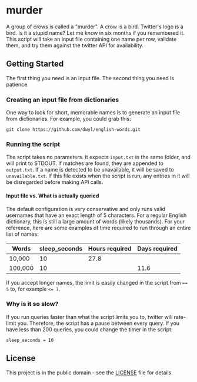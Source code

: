 # murder

A group of crows is called a "murder". A crow is a bird. Twitter's logo is a bird. Is it a stupid name? Let me know in six months if you remembered it. This script will take an input file containing one name per row, validate them, and try them against the twitter API for availability.

## Getting Started

The first thing you need is an input file. The second thing you need is patience.

### Creating an input file from dictionaries

One way to look for short, memorable names is to generate an input file from dictionaries. For example, you could grab this:

`git clone https://github.com/dwyl/english-words.git`

### Running the script

The script takes no parameters. It expects `input.txt` in the same folder, and will print to STDOUT. If matches are found, they are appended to `output.txt`. If a name is detected to be unavailable, it will be saved to `unavailable.txt`. If this file exists when the script is run, any entries in it will be disregarded before making API calls.

#### Input file vs. What is actually queried

The default configuration is very conservative and only runs valid usernames that have an exact length of 5 characters. For a regular English dictionary, this is still a large amount of words (likely thousands). For your reference, here are some examples of time required to run through an entire list of names:

| Words  | sleep_seconds | Hours required | Days required |
| ------ | ------------- | -------------- | ------------- |
| 10,000 | 10            | 27.8           |               |
|100,000 | 10            |                | 11.6          |

If you accept longer names, the limit is easily changed in the script from `== 5` to, for example `<= 7`.

### Why is it so slow?

If you run queries faster than what the script limits you to, twitter will rate-limit you. Therefore, the script has a pause between every query. If you have less than 200 queries, you could change the timer in the script:

`sleep_seconds = 10`

## License

This project is in the public domain - see the [LICENSE](LICENSE) file for details.
